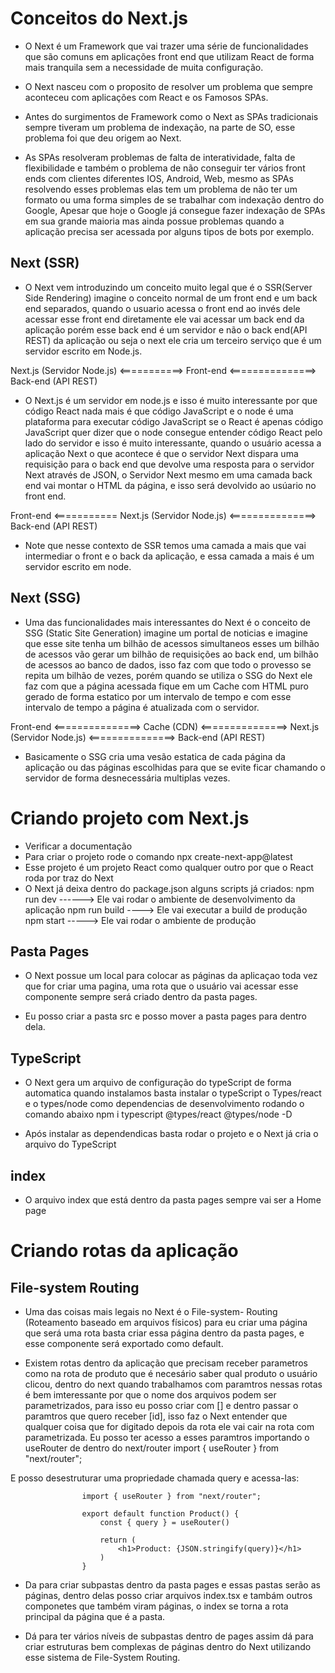 # Conceitos do Next.js 

- O Next é um Framework que vai trazer uma série de funcionalidades que são comuns
em aplicações front end que utilizam React de forma mais tranquila sem a necessidade 
de muita configuração.

- O Next nasceu com o proposito de resolver um problema que sempre aconteceu com aplicações
com React e os Famosos SPAs. 

- Antes do surgimentos de Framework como o Next as SPAs tradicionais sempre tiveram um 
problema de indexação, na parte de SO, esse problema foi que deu origem ao Next.

- As SPAs resolveram problemas de falta de interatividade, falta de flexibilidade
e também o problema de não conseguir ter vários front ends com clientes diferentes
IOS, Android, Web, mesmo  as SPAs resolvendo esses problemas elas tem um problema 
de não ter um formato ou uma forma simples de se trabalhar com indexação dentro do 
Google, Apesar que hoje o Google já consegue fazer indexação de SPAs em sua grande 
maioria mas ainda possue problemas quando a aplicação precisa ser acessada por alguns 
tipos de bots por exemplo.

## Next (SSR)
- O Next vem introduzindo um conceito muito legal que é o SSR(Server Side Rendering)
imagine o conceito normal de um front end e um back end separados, quando o usuario 
acessa o front end ao invés dele acessar esse front end diretamente ele vai acessar 
um back end da aplicação porém esse back end é um servidor e não o back end(API REST) da aplicação 
ou seja o next ele cria um terceiro serviço que é um servidor escrito em Node.js.

Next.js (Servidor Node.js) <===========> Front-end <===============> Back-end (API REST) 

- O Next.js é um servidor em node.js e isso é muito interessante por que código React 
nada mais é que código JavaScript e o node é uma plataforma para executar código JavaScript
se o React é apenas código JavaScript quer dizer que o node consegue entender código React
pelo lado do servidor e isso é muito interessante, quando o usuário acessa a aplicação Next 
o que acontece é que o servidor Next dispara uma requisição para o back end que devolve 
uma resposta para o servidor Next através de JSON, o Servidor Next mesmo em uma camada 
back end vai montar o HTML da página, e isso será devolvido ao usúario no front end.

Front-end <=========== Next.js (Servidor Node.js) <===============> Back-end (API REST)

- Note que nesse contexto de SSR temos uma camada a mais que vai intermediar o front e o back 
da aplicação, e essa camada a mais é um servidor escrito em node.

## Next (SSG)
- Uma das funcionalidades mais interessantes do Next é o conceito de SSG (Static Site Generation)
imagine um portal de noticias e imagine que esse site tenha um bilhão de acessos simultaneos 
esses um bilhão de acessos vão gerar um bilhão de requisições ao back end, um bilhão de acessos 
ao banco de dados, isso faz com que todo o provesso se repita um bilhão de vezes, porém quando 
se utiliza o SSG do Next ele faz com que a página acessada fique em um Cache com HTML puro gerado 
de forma estatico por um intervalo de tempo e com esse intervalo de tempo a página é atualizada 
com o servidor.

Front-end <===============> Cache (CDN) <===============> Next.js (Servidor Node.js) <===============> Back-end (API REST)

- Basicamente o SSG cria uma vesão estatica de cada página da aplicação ou das  páginas escolhidas para que se 
evite ficar chamando o servidor de forma desnecessária multiplas vezes.

# Criando projeto com Next.js

- Verificar a documentação
- Para criar o projeto rode o comando npx create-next-app@latest 
- Esse projeto é um projeto React como qualquer outro por que o React roda por traz do Next
- O Next já deixa dentro do package.json alguns scripts já criados: 
npm run dev ------> Ele vai rodar o ambiente de desenvolvimento da aplicação
npm run build ----> Ele vai executar a build de produção 
npm start -----> Ele vai rodar o ambiente de produção

## Pasta Pages 
- O Next possue um local para colocar as páginas da aplicaçao toda vez que for 
criar uma pagina, uma rota que o usuário vai acessar esse componente sempre será 
criado dentro da pasta pages. 

- Eu posso criar a pasta src e posso mover a pasta pages para dentro dela.

## TypeScript

- O Next gera um arquivo de configuração do typeScript de forma automatica quando instalamos 
basta instalar o typeScript o Types/react e o types/node como dependencias de desenvolvimento rodando o comando abaixo 
    npm i typescript @types/react @types/node -D 

- Após instalar as dependendicas basta rodar o projeto e o Next já cria o arquivo do TypeScript 

## index 

- O arquivo index que está dentro da pasta pages sempre vai ser a Home page

# Criando rotas da aplicação

## File-system Routing
- Uma das coisas mais legais no Next é o File-system- Routing (Roteamento baseado em arquivos físicos)
para eu criar uma página que será uma rota basta criar essa página dentro da pasta pages, e esse componente
será exportado como default. 

- Existem rotas dentro da aplicação que precisam receber parametros como na rota de produto que é necesário 
saber qual produto o usuário clicou, dentro do next quando trabalhamos com paramtros nessas rotas é bem 
imteressante por que o nome dos arquivos podem ser parametrizados, para isso eu posso criar com [] e dentro 
passar o paramtros que quero receber [id], isso faz o Next entender que qualquer coisa que for digitado 
depois da rota ele vai cair na rota com parametrizada. 
 Eu posso ter acesso a esses paramtros importando o useRouter de dentro do next/router
    import { useRouter } from "next/router";

 E posso desestruturar uma propriedade chamada query e acessa-las:

                    import { useRouter } from "next/router";

                    export default function Product() {
                        const { query } = useRouter()

                        return (
                            <h1>Product: {JSON.stringify(query)}</h1>
                        )
                    }
    

- Da para criar subpastas dentro da pasta pages e essas pastas serão as páginas, dentro delas posso criar 
arquivos index.tsx e tambám outros componetes que também viram páginas, o index se torna a rota principal 
da página que é a pasta.

- Dá para ter vários níveis de subpastas dentro de pages assim dá para criar estruturas bem complexas de 
páginas dentro do Next utilizando esse sistema de File-System Routing.


